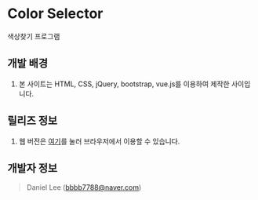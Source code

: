# Color Selector
색상찾기 프로그램

## 개발 배경
1. 본 사이트는 HTML, CSS, jQuery, bootstrap, vue.js를 이용하여 제작한 사이입니다.

## 릴리즈 정보
1. 웹 버전은 [여기](http://bbbb7788.dothome.co.kr/color_selector)를 눌러 브라우저에서 이용할 수 있습니다.

## 개발자 정보
> Daniel Lee ([bbbb7788@naver.com](mailto:bbbb7788@naver.com))
